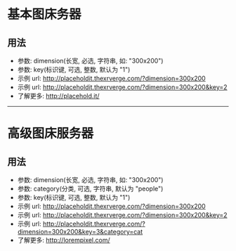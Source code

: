 # 基本图床务器

## 用法

* 参数: dimension(长宽, 必选, 字符串, 如: "300x200")
* 参数: key(标识键, 可选, 整数, 默认为 "1")
* 示例 url: http://placeholdit.thexrverge.com/?dimension=300x200
* 示例 url: http://placeholdit.thexrverge.com/?dimension=300x200&key=2
* 了解更多: http://placehold.it/

---

# 高级图床服务器

## 用法

* 参数: dimension(长宽, 必选, 字符串, 如: "300x200")
* 参数: category(分类, 可选, 字符串, 默认为 "people")
* 参数: key(标识键, 可选, 整数, 默认为 "1")
* 示例 url: http://placeholdit.thexrverge.com/?dimension=300x200
* 示例 url: http://placeholdit.thexrverge.com/?dimension=300x200&key=2
* 示例 url: http://placeholdit.thexrverge.com/?dimension=300x200&key=3&category=cat
* 了解更多: http://lorempixel.com/